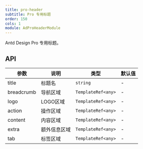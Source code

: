 ```yaml
---
title: pro-header
subtitle: Pro 专用标题
order: 150
cols: 1
module: AdProHeaderModule
---
```


Antd Design Pro 专用标题。

## API

参数 | 说明 | 类型 | 默认值
----|------|-----|------
title | 标题名 | `string` | -
breadcrumb | 导航区域  | `TemplateRef<any>` | -
logo | LOGO区域  | `TemplateRef<any>` | -
action | 操作区域  | `TemplateRef<any>` | -
content | 内容区域  | `TemplateRef<any>` | -
extra | 额外信息区域  | `TemplateRef<any>` | -
tab | 标签区域  | `TemplateRef<any>` | -
